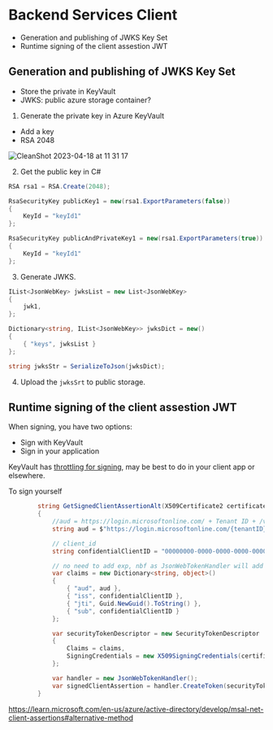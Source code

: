 # Backend Services Client

- Generation and publishing of JWKS Key Set
- Runtime signing of the client assestion JWT

## Generation and publishing of JWKS Key Set

- Store the private in KeyVault
- JWKS: public azure storage container?

1. Generate the private key in Azure KeyVault
  - Add a key
  - RSA 2048 

![CleanShot 2023-04-18 at 11 31 17](https://user-images.githubusercontent.com/753437/232870701-b9553829-4309-43f6-afdf-ee123a93b374.png)


2. Get the public key in C#

```c#
RSA rsa1 = RSA.Create(2048);

RsaSecurityKey publicKey1 = new(rsa1.ExportParameters(false))
{
    KeyId = "keyId1"
};

RsaSecurityKey publicAndPrivateKey1 = new(rsa1.ExportParameters(true))
{
    KeyId = "keyId1"
};

```

3. Generate JWKS.

```c#
IList<JsonWebKey> jwksList = new List<JsonWebKey>
{
    jwk1,
};

Dictionary<string, IList<JsonWebKey>> jwksDict = new() 
{ 
    { "keys", jwksList }
};

string jwksStr = SerializeToJson(jwksDict);
```

4. Upload the `jwksSrt` to public storage.

## Runtime signing of the client assestion JWT

When signing, you have two options:
- Sign with KeyVault
- Sign in your application

KeyVault has [throttling for signing](https://learn.microsoft.com/azure/key-vault/general/overview-throttling), may be best to do in your client app or elsewhere.

To sign yourself


```c#
        string GetSignedClientAssertionAlt(X509Certificate2 certificate)
        {
            //aud = https://login.microsoftonline.com/ + Tenant ID + /v2.0
            string aud = $"https://login.microsoftonline.com/{tenantID}/v2.0";

            // client_id
            string confidentialClientID = "00000000-0000-0000-0000-000000000000";

            // no need to add exp, nbf as JsonWebTokenHandler will add them by default.
            var claims = new Dictionary<string, object>()
            {
                { "aud", aud },
                { "iss", confidentialClientID },
                { "jti", Guid.NewGuid().ToString() },
                { "sub", confidentialClientID }
            };

            var securityTokenDescriptor = new SecurityTokenDescriptor
            {
                Claims = claims,
                SigningCredentials = new X509SigningCredentials(certificate)
            };

            var handler = new JsonWebTokenHandler();
            var signedClientAssertion = handler.CreateToken(securityTokenDescriptor);
        }
```
https://learn.microsoft.com/en-us/azure/active-directory/develop/msal-net-client-assertions#alternative-method
